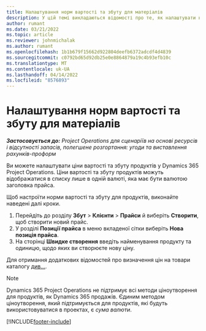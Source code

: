 ```yaml
---
title: Налаштування норм вартості та збуту для матеріалів
description: У цій темі викладаються відомості про те, як налаштувати норми вартості та збуту для матеріалів, що використовуються за проектами.
author: rumant
ms.date: 03/21/2022
ms.topic: article
ms.reviewer: johnmichalak
ms.author: rumant
ms.openlocfilehash: 1b1b679f15662d922804deefb6372adcdf4d4839
ms.sourcegitcommit: c0792bd65d92db25e0e8864879a19c4b93efb10c
ms.translationtype: MT
ms.contentlocale: uk-UA
ms.lasthandoff: 04/14/2022
ms.locfileid: "8576893"
---
```

# <a name="set-up-cost-and-sales-rates-for-materials"></a>Налаштування норм вартості та збуту для матеріалів

_**Застосовується до:** Project Operations для сценаріїв на основі ресурсів і відсутності запасів, полегшене розгортання: угоди та виставлення рахунків-проформ_

Ви можете налаштувати ціни вартості та збуту продуктів у Dynamics 365 Project Operations. Ціни вартості та збуту продуктів можуть відображатися в списку лише в одній валюті, яка має бути валютою заголовка прайса.

Щоб настроїти норми вартості та збуту для продуктів, виконайте наведені далі кроки. 

1. Перейдіть до розділу **Збут** > **Клієнти** > **Прайси** й виберіть **Створити**, щоб створити новий прайс. 
2. У розділі **Позиції прайса** в меню вкладеної сітки виберіть **Нова позиція прайса**. 
3. На сторінці **Швидке створення** введіть найменування продукту та одиницю, щодо яких ви створюєте нову ціну.

Для отримання додаткових відомостей про визначення цін на товари каталогу [див](/dynamics365/sales/create-price-lists-price-list-items-define-pricing-products)[...](/dynamics365/sales/decimal-precision-currency-pricing).
> [!NOTE]
> Dynamics 365 Project Operations не підтримує всі методи ціноутворення для продуктів, як Dynamics 365 продажів. Єдиним методом ціноутворення, який підтримується для продуктів, які будуть використовуватися в проектах, є *сума валюти*.


[!INCLUDE[footer-include](../includes/footer-banner.md)]
